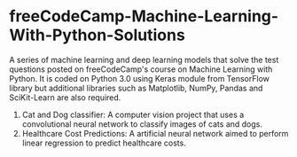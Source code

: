 # freeCodeCamp-Machine-Learning-With-Python-Solutions
A series of machine learning and deep learning models that solve the test questions posted on freeCodeCamp's course on Machine Learning with Python.
It is coded on Python 3.0 using Keras module from TensorFlow library but additional libraries such as Matplotlib, NumPy, Pandas and SciKit-Learn are also required.

1. Cat and Dog classifier: A computer vision project that uses a convolutional neural network to classify images of cats and dogs.
2. Healthcare Cost Predictions: A artificial neural network aimed to perform linear regression to predict healthcare costs.
